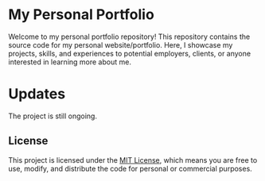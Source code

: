 # My Personal Portfolio

Welcome to my personal portfolio repository! This repository contains the source code for my personal website/portfolio. Here, I showcase my projects, skills, and experiences to potential employers, clients, or anyone interested in learning more about me.

# Updates

The project is still ongoing.

## License

This project is licensed under the [MIT License](LICENSE), which means you are free to use, modify, and distribute the code for personal or commercial purposes.


